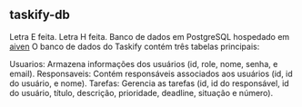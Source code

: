 ## taskify-db
Letra E feita.
Letra H feita.
Banco de dados em PostgreSQL hospedado em [aiven](https://aiven.io/)
O banco de dados do Taskify contém três tabelas principais:

Usuarios: Armazena informações dos usuários (id, role, nome, senha, e email).
Responsaveis: Contém responsáveis associados aos usuários (id, id do usuário, e nome).
Tarefas: Gerencia as tarefas (id, id do responsável, id do usuário, título, descrição, prioridade, deadline, situação e número).
